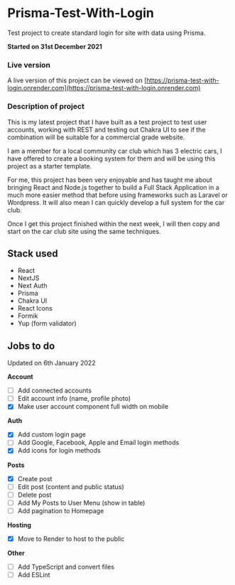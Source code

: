 # Prisma-Test-With-Login

Test project to create standard login for site with data using Prisma.

**Started on 31st December 2021**

### Live version

A live version of this project can be viewed on [https://prisma-test-with-login.onrender.com](https://prisma-test-with-login.onrender.com)

### Description of project

This is my latest project that I have built as a test project to test user accounts, working with REST and testing out Chakra UI to see if the combination will be suitable for a commercial grade website.

I am a member for a local community car club which has 3 electric cars, I have offered to create a booking system for them and will be using this project as a starter template.

For me, this project has been very enjoyable and has taught me about bringing React and Node.js together to build a Full Stack Application in a much more easier method that before using frameworks such as Laravel or Wordpress. It will also mean I can quickly develop a full system for the car club.

Once I get this project finished within the next week, I will then copy and start on the car club site using the same techniques.

## Stack used

-   React
-   NextJS
-   Next Auth
-   Prisma
-   Chakra UI
-   React Icons
-   Formik
-   Yup (form validator)

## Jobs to do

Updated on 6th January 2022

**Account**

-   [ ] Add connected accounts
-   [ ] Edit account info (name, profile photo)
-   [x] Make user account component full width on mobile

**Auth**

-   [x] Add custom login page
-   [ ] Add Google, Facebook, Apple and Email login methods
-   [x] Add icons for login methods

**Posts**

-   [x] Create post
-   [ ] Edit post (content and public status)
-   [ ] Delete post
-   [ ] Add My Posts to User Menu (show in table)
-   [ ] Add pagination to Homepage

**Hosting**

-   [x] Move to Render to host to the public

**Other**

-   [ ] Add TypeScript and convert files
-   [ ] Add ESLint
